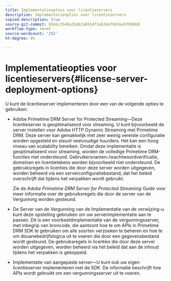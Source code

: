```yaml
---
title: Implementatieopties voor licentieservers
description: Implementatieopties voor licentieservers
copied-description: true
source-git-commit: 02ebc3548a254b2a6554f1ab34afbb3ea5f09bb8
workflow-type: tm+mt
source-wordcount: '252'
ht-degree: 0%

---
```


# Implementatieopties voor licentieservers{#license-server-deployment-options}

U kunt de licentieserver implementeren door een van de volgende opties te gebruiken:

* Adobe Primetime DRM Server for Protected Streaming—Deze licentieserver is geoptimaliseerd voor streaming. U kunt bijvoorbeeld de server instellen voor Adobe HTTP Dynamic Streaming met Primetime DRM. Deze server kan gemakkelijk met zeer weinig vereiste configuratie worden opgesteld en steunt veelvoudige huurders. Het kan een hoog niveau van scalability bereiken. Omdat deze implementatie is geoptimaliseerd voor streaming, worden de volledige Primetime DRM-functies niet ondersteund. Gebruikersnamen-/wachtwoordverificatie, domeinen en licentietekens worden bijvoorbeeld niet ondersteund. De gebruiksregels in licenties die door deze server worden uitgegeven, worden beheerd via een serverconfiguratiebestand, dat het beleid overschrijft dat tijdens het verpakken wordt gebruikt.

  Zie de *Adobe Primetime DRM Server for Protected Streaming Guide* voor meer informatie over de gebruiksregels die door de server van de Vergunning worden gesteund.
* De Server van de Vergunning van de Implementatie van de verwijzing-u kunt deze opstelling gebruiken om uw serverimplementatie aan te passen. Dit is een voorbeeldimplementatie van de vergunningsserver, met inbegrip van broncode, die aantoont hoe te om APIs in Primetime DRM SDK te gebruiken om alle soorten verzoeken te beheren en hoe te om douanebedrijfslogica uit te voeren die door een gegevensbestand wordt gesteund. De gebruiksregels in licenties die door deze server worden uitgegeven, worden beheerd via het beleid dat aan de inhoud tijdens het verpakken is gekoppeld.
* Implementatie van aangepaste server—U kunt ook uw eigen licentieserver implementeren met de SDK. De informatie beschrijft hoe APIs wordt gebruikt om een vergunningsserver uit te voeren.
